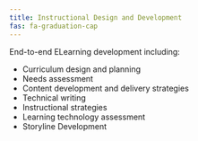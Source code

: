 ```yaml
---
title: Instructional Design and Development
fas: fa-graduation-cap
---
```


End-to-end ELearning development including:

- Curriculum design and planning
- Needs assessment
- Content development and delivery strategies
- Technical writing
- Instructional strategies
- Learning technology assessment
- Storyline Development